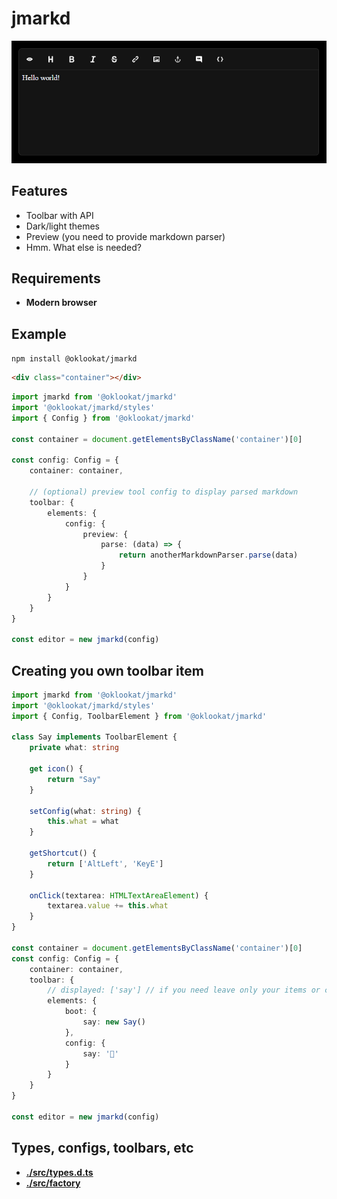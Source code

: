# jmarkd

![screenshot](./screenshot/screen.png)

## Features
- Toolbar with API
- Dark/light themes
- Preview (you need to provide markdown parser)
- Hmm. What else is needed?

## Requirements
- **Modern browser**

## Example
```npm install @oklookat/jmarkd```
```html
<div class="container"></div>
```
```typescript
import jmarkd from '@oklookat/jmarkd'
import '@oklookat/jmarkd/styles'
import { Config } from '@oklookat/jmarkd'

const container = document.getElementsByClassName('container')[0]

const config: Config = {
    container: container,

    // (optional) preview tool config to display parsed markdown
    toolbar: {
        elements: {
            config: {
                preview: {
                    parse: (data) => {
                        return anotherMarkdownParser.parse(data)
                    }
                }
            }
        }
    }
}

const editor = new jmarkd(config)
```

## Creating you own toolbar item
```typescript
import jmarkd from '@oklookat/jmarkd'
import '@oklookat/jmarkd/styles'
import { Config, ToolbarElement } from '@oklookat/jmarkd'

class Say implements ToolbarElement {
    private what: string

    get icon() {
        return "Say"
    }

    setConfig(what: string) {
        this.what = what
    }

    getShortcut() {
        return ['AltLeft', 'KeyE']
    }

    onClick(textarea: HTMLTextAreaElement) {
        textarea.value += this.what
    }
}

const container = document.getElementsByClassName('container')[0]
const config: Config = {
    container: container,
    toolbar: {
        // displayed: ['say'] // if you need leave only your items or change item order
        elements: {
            boot: {
                say: new Say()
            },
            config: {
                say: '🌹'
            }
        }
    }
}

const editor = new jmarkd(config)
```

## Types, configs, toolbars, etc
- **[./src/types.d.ts](./src/types.d.ts)**
- **[./src/factory](./src/factory)**